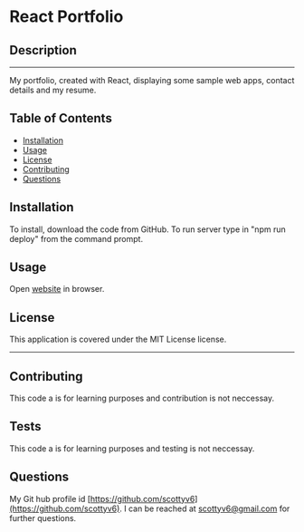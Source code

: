 # React Portfolio

 ## Description
  ---
  My portfolio, created with React, displaying some sample web apps, contact details and my resume.


   
  ## Table of Contents
  - [Installation](#installation)
  - [Usage](#usage)
  - [License](#license)
  - [Contributing](#contributing)
  - [Questions](#questions)
  
  ## Installation
  To install, download the code from GitHub. To run server type in "npm run deploy" from the command prompt.
  
  ## Usage
  <!-- update line below -->
  Open [website](https://scottyv6.github.io/Portfolio-SPA/) in browser. 
  
  ## License
  This application is covered under the MIT License license.
  
  ---
  ## Contributing
  This code a is for learning purposes and contribution is not neccessay.
  
  ## Tests
  This code a is for learning purposes and testing is not neccessay.
  
  ## Questions
  My Git hub profile id [https://github.com/scottyv6](https://github.com/scottyv6).
  I can be reached at [scottyv6@gmail.com](mailto:scottyv6@gmail.com) for further questions.